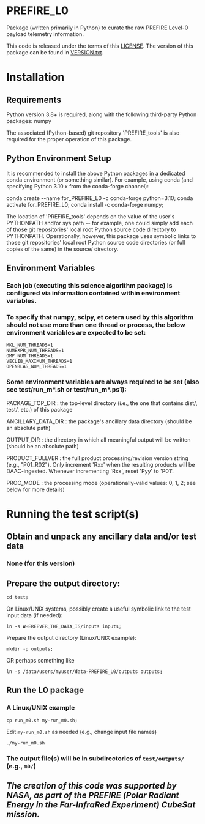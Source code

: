 # PREFIRE_L0

Package (written primarily in Python) to curate the raw PREFIRE Level-0 payload telemetry information.

This code is released under the terms of this [LICENSE](LICENSE).  The version of this package can be found in [VERSION.txt](VERSION.txt).

# Installation

## Requirements

Python version 3.8+ is required, along with the following third-party Python packages: numpy

The associated (Python-based) git repository 'PREFIRE_tools' is also required for the proper operation of this package.

## Python Environment Setup

It is recommended to install the above Python packages in a dedicated conda environment (or something similar). For example, using conda (and specifying Python 3.10.x from the conda-forge channel):

conda create --name for_PREFIRE_L0 -c conda-forge python=3.10;
conda activate for_PREFIRE_L0;
conda install -c conda-forge numpy;

The location of 'PREFIRE_tools' depends on the value of the user's PYTHONPATH and/or sys.path -- for example, one could simply add each of those git repositories' local root Python source code directory to PYTHONPATH. Operationally, however, this package uses symbolic links to those git repositories' local root Python source code directories (or full copies of the same) in the source/ directory.

## Environment Variables

### Each job (executing this science algorithm package) is configured via information contained within environment variables.

### To specify that numpy, scipy, et cetera used by this algorithm should not use more than one thread or process, the below environment variables are expected to be set:

```
MKL_NUM_THREADS=1
NUMEXPR_NUM_THREADS=1
OMP_NUM_THREADS=1
VECLIB_MAXIMUM_THREADS=1
OPENBLAS_NUM_THREADS=1
```

### Some environment variables are always required to be set (also see test/run_m*.sh or test/run_m*.ps1):

PACKAGE_TOP_DIR  :  the top-level directory (i.e., the one that contains dist/, test/, etc.) of this package

ANCILLARY_DATA_DIR  :  the package's ancillary data directory (should be an absolute path)

OUTPUT_DIR  :  the directory in which all meaningful output will be written (should be an absolute path)

PRODUCT_FULLVER  :  the full product processing/revision version string (e.g., "P01_R02").  Only increment 'Rxx' when the resulting products will be DAAC-ingested.  Whenever incrementing 'Rxx', reset 'Pyy' to 'P01'.

PROC_MODE  :  the processing mode (operationally-valid values: 0, 1, 2; see below for more details)

# Running the test script(s)

## Obtain and unpack any ancillary data and/or test data

### None (for this version)

## Prepare the output directory:

`cd test;`

On Linux/UNIX systems, possibly create a useful symbolic link to the test input data (if needed):

`ln -s WHEREEVER_THE_DATA_IS/inputs inputs;`

Prepare the output directory (Linux/UNIX example):

`mkdir -p outputs;`

OR perhaps something like

`ln -s /data/users/myuser/data-PREFIRE_L0/outputs outputs;`

## Run the L0 package

### A Linux/UNIX example

`cp run_m0.sh my-run_m0.sh;`

Edit `my-run_m0.sh` as needed (e.g., change input file names)

`./my-run_m0.sh`

### The output file(s) will be in subdirectories of `test/outputs/` (e.g., `m0/`)

## _The creation of this code was supported by NASA, as part of the PREFIRE (Polar Radiant Energy in the Far-InfraRed Experiment) CubeSat mission._
